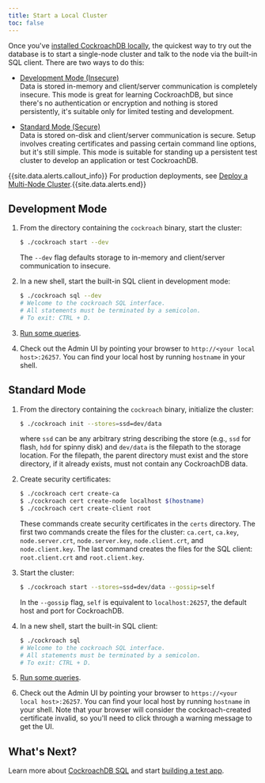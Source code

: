 ```yaml
---
title: Start a Local Cluster
toc: false
---
```


Once you've [installed CockroachDB locally](install-cockroachdb.html), the quickest way to try out the database is to start a single-node cluster and talk to the node via the built-in SQL client. There are two ways to do this:

- [Development Mode (Insecure)](#development-mode)  
Data is stored in-memory and client/server communication is completely insecure. This mode is great for learning CockroachDB, but since there's no authentication or encryption and nothing is stored persistently, it's suitable only for limited testing and development.  

- [Standard Mode (Secure)](#standard-mode)  
Data is stored on-disk and client/server communication is secure. Setup involves creating certificates and passing certain command line options, but it's still simple. This mode is suitable for standing up a persistent test cluster to develop an application or test CockroachDB.

{{site.data.alerts.callout_info}} For production deployments, see <a href="deploy-a-multinode-cluster.html">Deploy a Multi-Node Cluster</a>.{{site.data.alerts.end}}

## Development Mode

1. From the directory containing the `cockroach` binary, start the cluster:
    
    ```bash
    $ ./cockroach start --dev
    ```
    The `--dev` flag defaults storage to in-memory and client/server communication to insecure. 

2. In a new shell, start the built-in SQL client in development mode:

    ```bash
    $ ./cockroach sql --dev
    # Welcome to the cockroach SQL interface.
    # All statements must be terminated by a semicolon.
    # To exit: CTRL + D.
    ```

3. [Run some queries](basic-sql-commands.html).
4. Check out the Admin UI by pointing your browser to `http://<your local host>:26257`. You can find your local host by running `hostname` in your shell.    

## Standard Mode

1. From the directory containing the `cockroach` binary, initialize the cluster:

    ```bash
    $ ./cockroach init --stores=ssd=dev/data
    ```
    where `ssd` can be any arbitrary string describing the store (e.g., `ssd` for flash, `hdd` for spinny disk) and `dev/data` is the filepath to the storage location. For the filepath, the parent directory must exist and the store directory, if it already exists, must not contain any CockroachDB data.

2. Create security certificates:

    ```bash
    $ ./cockroach cert create-ca
    $ ./cockroach cert create-node localhost $(hostname) 
    $ ./cockroach cert create-client root
    ```
    These commands create security certificates in the `certs` directory. The first two commands create the files for the cluster: `ca.cert`, `ca.key`, `node.server.crt`, `node.server.key`, `node.client.crt`, and `node.client.key`. The last command creates the files for the SQL client: `root.client.crt` and `root.client.key`.  

3. Start the cluster:

    ```bash
    $ ./cockroach start --stores=ssd=dev/data --gossip=self
    ```
    In the `--gossip` flag, `self` is equivalent to `localhost:26257`, the default host and port for CockroachDB. 

4. In a new shell, start the built-in SQL client:

    ```bash
    $ ./cockroach sql
    # Welcome to the cockroach SQL interface.
    # All statements must be terminated by a semicolon.
    # To exit: CTRL + D.
    ```

5. [Run some queries](basic-sql-commands.html).

6. Check out the Admin UI by pointing your browser to `https://<your local host>:26257`. You can find your local host by running `hostname` in your shell. Note that your browser will consider the cockroach-created certificate invalid, so you'll need to click through a warning message to get the UI. 

## What's Next?

Learn more about [CockroachDB SQL](basic-sql-commands.html) and start [building a test app](build-a-test-app.html).
